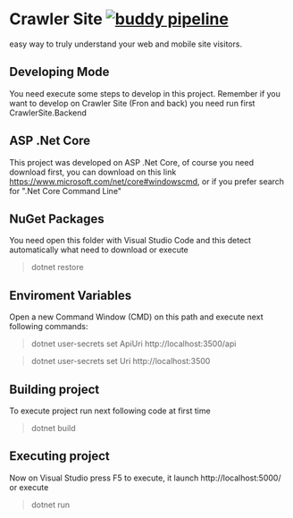 # Crawler Site [![buddy pipeline](https://app.buddy.works/crawlersite/crawlersite-web/pipelines/pipeline/50098/badge.svg?token=1e45d92e340c928b9dde77760895f7ef83ee072a653f11741814de9b5f1dad76 "buddy pipeline")](https://app.buddy.works/crawlersite/crawlersite-web/pipelines/pipeline/50098)
easy way to truly understand your web and mobile site visitors. 

## Developing Mode

You need execute some steps to develop in this project. Remember if you want to develop on Crawler Site (Fron and back) you need run first CrawlerSite.Backend

## ASP .Net Core

This project was developed on ASP .Net Core, of course you need download first, you can download on this link https://www.microsoft.com/net/core#windowscmd, or if you prefer search for ".Net Core Command Line"

## NuGet Packages

You need open this folder with Visual Studio Code and this detect automatically what need to download or execute

> dotnet restore

## Enviroment Variables

Open a new Command Window (CMD) on this path and execute next following commands:

> dotnet user-secrets set ApiUri http://localhost:3500/api

> dotnet user-secrets set Uri http://localhost:3500

## Building project

To execute project run next following code at first time

> dotnet build

## Executing project 

Now on Visual Studio press F5 to execute, it launch http://localhost:5000/ or execute

> dotnet run
